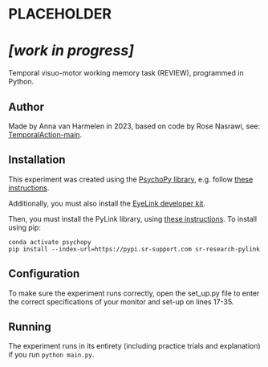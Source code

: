# PLACEHOLDER

# ***[work in progress]***

Temporal visuo-motor working memory task (REVIEW), programmed in Python.


## Author
Made by Anna van Harmelen in 2023, based on code by Rose Nasrawi, see: [TemporalAction-main](https://github.com/rosenasrawi/TemporalAction).

## Installation
This experiment was created using the [PsychoPy library](https://www.psychopy.org), e.g. follow [these instructions](https://www.psychopy.org/download.html).

Additionally, you must also install the [EyeLink developer kit](https://www.sr-research.com/support/thread-13.html).

Then, you must install the PyLink library, using [these instructions](https://www.sr-research.com/support/thread-48.html).
To install using pip:

```
conda activate psychopy
pip install --index-url=https://pypi.sr-support.com sr-research-pylink
```

## Configuration
To make sure the experiment runs correctly, open the set_up.py file to enter the correct specifications of your monitor and set-up on lines 17-35.

## Running
The experiment runs in its entirety (including practice trials and explanation) if you run `python main.py`.
